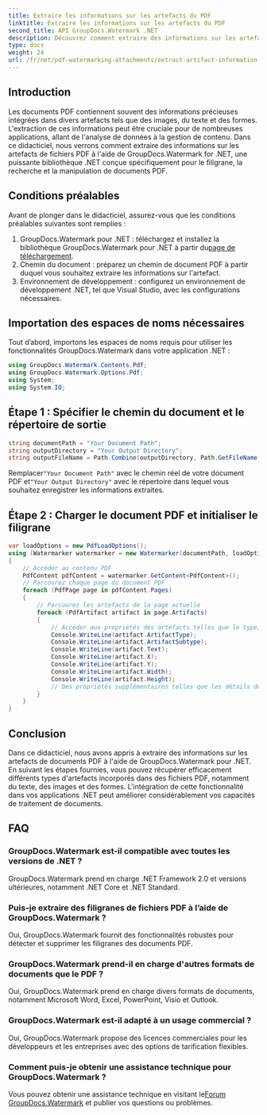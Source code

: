 ```yaml
---
title: Extraire les informations sur les artefacts du PDF
linktitle: Extraire les informations sur les artefacts du PDF
second_title: API GroupDocs.Watermark .NET
description: Découvrez comment extraire des informations sur les artefacts à partir de fichiers PDF à l'aide de GroupDocs.Watermark pour .NET. Améliorez vos capacités de traitement de documents.
type: docs
weight: 24
url: /fr/net/pdf-watermarking-attachments/extract-artifact-information-pdf/
---
```

## Introduction
Les documents PDF contiennent souvent des informations précieuses intégrées dans divers artefacts tels que des images, du texte et des formes. L'extraction de ces informations peut être cruciale pour de nombreuses applications, allant de l'analyse de données à la gestion de contenu. Dans ce didacticiel, nous verrons comment extraire des informations sur les artefacts de fichiers PDF à l'aide de GroupDocs.Watermark for .NET, une puissante bibliothèque .NET conçue spécifiquement pour le filigrane, la recherche et la manipulation de documents PDF.
## Conditions préalables
Avant de plonger dans le didacticiel, assurez-vous que les conditions préalables suivantes sont remplies :
1.  GroupDocs.Watermark pour .NET : téléchargez et installez la bibliothèque GroupDocs.Watermark pour .NET à partir du[page de téléchargement](https://releases.groupdocs.com/Watermark/net/).
2. Chemin du document : préparez un chemin de document PDF à partir duquel vous souhaitez extraire les informations sur l'artefact.
3. Environnement de développement : configurez un environnement de développement .NET, tel que Visual Studio, avec les configurations nécessaires.

## Importation des espaces de noms nécessaires
Tout d’abord, importons les espaces de noms requis pour utiliser les fonctionnalités GroupDocs.Watermark dans votre application .NET :
```csharp
using GroupDocs.Watermark.Contents.Pdf;
using GroupDocs.Watermark.Options.Pdf;
using System;
using System.IO;
```
## Étape 1 : Spécifier le chemin du document et le répertoire de sortie
```csharp
string documentPath = "Your Document Path";
string outputDirectory = "Your Output Directory";
string outputFileName = Path.Combine(outputDirectory, Path.GetFileName(documentPath));
```
 Remplacer`"Your Document Path"` avec le chemin réel de votre document PDF et`"Your Output Directory"` avec le répertoire dans lequel vous souhaitez enregistrer les informations extraites.
## Étape 2 : Charger le document PDF et initialiser le filigrane
```csharp
var loadOptions = new PdfLoadOptions();
using (Watermarker watermarker = new Watermarker(documentPath, loadOptions))
{
    // Accéder au contenu PDF
    PdfContent pdfContent = watermarker.GetContent<PdfContent>();
    // Parcourez chaque page du document PDF
    foreach (PdfPage page in pdfContent.Pages)
    {
        // Parcourez les artefacts de la page actuelle
        foreach (PdfArtifact artifact in page.Artifacts)
        {
            // Accéder aux propriétés des artefacts telles que le type, la position et le contenu
            Console.WriteLine(artifact.ArtifactType);
            Console.WriteLine(artifact.ArtifactSubtype);
            Console.WriteLine(artifact.Text);
            Console.WriteLine(artifact.X);
            Console.WriteLine(artifact.Y);
            Console.WriteLine(artifact.Width);
            Console.WriteLine(artifact.Height);
            // Des propriétés supplémentaires telles que les détails de l'image sont également accessibles le cas échéant
        }
    }
}
```

## Conclusion
Dans ce didacticiel, nous avons appris à extraire des informations sur les artefacts de documents PDF à l'aide de GroupDocs.Watermark pour .NET. En suivant les étapes fournies, vous pouvez récupérer efficacement différents types d'artefacts incorporés dans des fichiers PDF, notamment du texte, des images et des formes. L'intégration de cette fonctionnalité dans vos applications .NET peut améliorer considérablement vos capacités de traitement de documents.
## FAQ
### GroupDocs.Watermark est-il compatible avec toutes les versions de .NET ?
GroupDocs.Watermark prend en charge .NET Framework 2.0 et versions ultérieures, notamment .NET Core et .NET Standard.
### Puis-je extraire des filigranes de fichiers PDF à l’aide de GroupDocs.Watermark ?
Oui, GroupDocs.Watermark fournit des fonctionnalités robustes pour détecter et supprimer les filigranes des documents PDF.
### GroupDocs.Watermark prend-il en charge d'autres formats de documents que le PDF ?
Oui, GroupDocs.Watermark prend en charge divers formats de documents, notamment Microsoft Word, Excel, PowerPoint, Visio et Outlook.
### GroupDocs.Watermark est-il adapté à un usage commercial ?
Oui, GroupDocs.Watermark propose des licences commerciales pour les développeurs et les entreprises avec des options de tarification flexibles.
### Comment puis-je obtenir une assistance technique pour GroupDocs.Watermark ?
 Vous pouvez obtenir une assistance technique en visitant le[Forum GroupDocs.Watermark](https://forum.groupdocs.com/c/watermark/19) et publier vos questions ou problèmes.